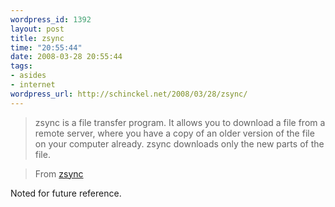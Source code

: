 ```yaml
--- 
wordpress_id: 1392
layout: post
title: zsync
time: "20:55:44"
date: 2008-03-28 20:55:44
tags: 
- asides
- internet
wordpress_url: http://schinckel.net/2008/03/28/zsync/
---
```

> zsync is a file transfer program. It allows you to download a file from a remote server, where you have a copy of an older version of the file on your computer already. zsync downloads only the new parts of the file.

> From [zsync][1]


Noted for future reference.

   [1]: http://zsync.moria.org.uk/

